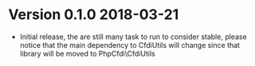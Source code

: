 # Version 0.1.0 2018-03-21
- Initial release, the are still many task to run to consider stable, please notice that the main dependency
  to CfdiUtils will change since that library will be moved to PhpCfdi\CfdiUtils
